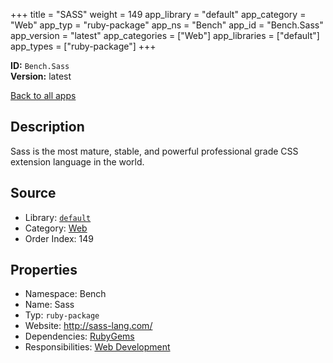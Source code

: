 ﻿+++
title = "SASS"
weight = 149
app_library = "default"
app_category = "Web"
app_typ = "ruby-package"
app_ns = "Bench"
app_id = "Bench.Sass"
app_version = "latest"
app_categories = ["Web"]
app_libraries = ["default"]
app_types = ["ruby-package"]
+++

**ID:** `Bench.Sass`  
**Version:** latest  
<!--more-->

[Back to all apps](/apps/)

## Description
Sass is the most mature, stable, and powerful professional grade CSS extension language in the world.

## Source

* Library: [`default`](/app_libraries/default)
* Category: [Web](/app_categories/web)
* Order Index: 149

## Properties

* Namespace: Bench
* Name: Sass
* Typ: `ruby-package`
* Website: <http://sass-lang.com/>
* Dependencies: [RubyGems](/apps/Bench.RubyGems)
* Responsibilities: [Web Development](/apps/Bench.Group.WebDevelopment)

